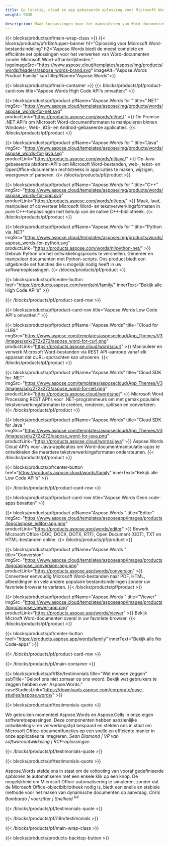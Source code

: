 ```yaml
---
title: Op locatie, cloud en app gebaseerde oplossing voor Microsoft Word-bestandsindeling 
weight: 9630

description: Maak toepassingen voor het manipuleren van Word-documenten met behulp van On Premise of Cloud API's of gebruik eenvoudig platformonafhankelijke apps om Word-bestanden te bekijken, te vergelijken, te inspecteren of te converteren
---
```


{{< blocks/products/pf/main-wrap-class >}}
{{< blocks/products/pf/i18n/upper-banner h1="Oplossing voor Microsoft Word-bestandsindeling" h2="Aspose.Words biedt de meest complete en efficiënte set oplossingen voor het verwerken van Word-documenten zonder Microsoft Word-afhankelijkheden." logoImageSrc="https://www.aspose.cloud/templates/aspose/img/products/words/headers/aspose_words-brand.svg" imageAlt="Aspose.Words Product Family" subTitlepfName="Aspose.Words">}}

{{< blocks/products/pf/main-container >}}
{{< blocks/products/pf/product-card-row title="Aspose.Words High Code API's omvatten:" >}}

{{< blocks/products/pf/product pfName="Aspose.Words for " title=".NET" imgSrc="https://www.aspose.cloud/templates/aspose/img/products/words/aspose_words-for-net.svg" productLink="https://products.aspose.com/words/nl/net/" >}}
On Premise .NET API's om Microsoft Word-documentformaten te manipuleren binnen Windows-, Web-, iOS- en Android-gebaseerde applicaties.
{{< /blocks/products/pf/product >}}

{{< blocks/products/pf/product pfName="Aspose.Words for " title="Java" imgSrc="https://www.aspose.cloud/templates/aspose/img/products/words/aspose_words-for-java.svg" productLink="https://products.aspose.com/words/nl/java/" >}}
Op Java gebaseerde platform-API's om Microsoft Word-bestanden, web-, tekst- en OpenOffice-documenten rechtstreeks in applicaties te maken, wijzigen, weergeven of parseren.
{{< /blocks/products/pf/product >}}

{{< blocks/products/pf/product pfName="Aspose.Words for " title="C++" imgSrc="https://www.aspose.cloud/templates/aspose/img/products/words/aspose_words-for-cpp.svg" productLink="https://products.aspose.com/words/nl/cpp/" >}}
Maak, laad, manipuleer of converteer Microsoft Word- en tekstverwerkingsformaten in pure C++-toepassingen met behulp van de native C++-bibliotheek.
{{< /blocks/products/pf/product >}}

{{< blocks/products/pf/product pfName="Aspose.Words for " title="Python via .NET" imgSrc="https://www.aspose.cloud/templates/aspose/img/products/words/aspose_words-for-python.svg" productLink="https://products.aspose.com/words/nl/python-net/" >}}
Gebruik Python om het ontwikkelingsproces te versnellen. Genereer en manipuleer documenten met Python-scripts. Ons product biedt een uitgebreide set functies die u mogelijk nodig heeft in uw softwareoplossingen.
{{< /blocks/products/pf/product >}}

{{< blocks/products/pf/center-button href="https://products.aspose.com/words/nl/family/" innerText="Bekijk alle High Code API's" >}}

{{< /blocks/products/pf/product-card-row >}}

{{< blocks/products/pf/product-card-row title="Aspose.Words Low Code API's omvatten:" >}}

{{< blocks/products/pf/product pfName="Aspose.Words" title="Cloud for cURL" imgSrc="https://www.aspose.com/templates/asposecloud/App_Themes/V3/images/sdk/272x272/aspose_word-for-curl.png" productLink="https://products.aspose.cloud/words/curl" >}}
Manipuleer en verwerk Microsoft Word-bestanden via REST API-aanroep vanaf elk apparaat dat cURL-opdrachten kan uitvoeren.
{{< /blocks/products/pf/product >}}

{{< blocks/products/pf/product pfName="Aspose.Words" title="Cloud SDK for .NET" imgSrc="https://www.aspose.com/templates/asposecloud/App_Themes/V3/images/sdk/272x272/aspose_word-for-net.png" productLink="https://products.aspose.cloud/words/net" >}}
Microsoft Word Processing REST API's voor .NET-programmeurs om met gemak populaire tekstverwerkingsformaten te creëren, renderen, splitsen en converteren.
{{< /blocks/products/pf/product >}}

{{< blocks/products/pf/product pfName="Aspose.Words" title="Cloud SDK for Java " imgSrc="https://www.aspose.com/templates/asposecloud/App_Themes/V3/images/sdk/272x272/aspose_word-for-java.png" productLink="https://products.aspose.cloud/words/java" >}}
Aspose.Words Cloud API's voor Java-applicaties om Word-documentmanipulatie-apps te ontwikkelen die meerdere tekstverwerkingsformaten ondersteunen.
{{< /blocks/products/pf/product >}}

{{< blocks/products/pf/center-button href="https://products.aspose.cloud/words/family" innerText="Bekijk alle Low Code API's" >}}

{{< /blocks/products/pf/product-card-row >}}

{{< blocks/products/pf/product-card-row title="Aspose.Words Geen code-apps bevatten" >}}

{{< blocks/products/pf/product pfName="Aspose.Words " title="Editor" imgSrc="https://www.aspose.cloud/templates/asposeapp/images/products/logo/aspose_editor-app.png" productLink="https://products.aspose.app/words/editor" >}}
Bewerk Microsoft Office (DOC, DOCX, DOTX, RTF), Open Document (ODT), TXT en HTML-bestanden online.
{{< /blocks/products/pf/product >}}

{{< blocks/products/pf/product pfName="Aspose.Words " title="Conversion" imgSrc="https://www.aspose.cloud/templates/asposeapp/images/products/logo/aspose_conversion-app.png" productLink="https://products.aspose.app/words/conversion" >}}
Converteer eenvoudig Microsoft Word-bestanden naar PDF, HTML, afbeeldingen en vele andere populaire bestandsindelingen zonder uw favoriete browser te verlaten.
{{< /blocks/products/pf/product >}}

{{< blocks/products/pf/product pfName="Aspose.Words " title="Viewer" imgSrc="https://www.aspose.cloud/templates/asposeapp/images/products/logo/aspose_viewer-app.png" productLink="https://products.aspose.app/words/viewer" >}}
Bekijk Microsft Word-documenten overal in uw favoriete browser.
{{< /blocks/products/pf/product >}}

{{< blocks/products/pf/center-button href="https://products.aspose.app/words/family" innerText="Bekijk alle No Code-apps" >}}

{{< /blocks/products/pf/product-card-row >}}

{{< /blocks/products/pf/main-container >}}

{{< blocks/products/pf/i18n/testimonials title="Wat mensen zeggen" subTitle="Geloof ons niet zomaar op ons woord. Bekijk wat gebruikers te zeggen hebben over Aspose.Words." caseStudiesLink="https://downloads.aspose.com/corporate/case-studies/aspose.words/" >}}

{{< blocks/products/pf/testimonials-quote >}}
<p class="first">
 We gebruiken momenteel Aspose.Words en Aspose.Cells in onze eigen softwaretoepassingen. Deze componenten hebben aanzienlijke ontwikkelings- en verwerkingstijd bespaard en stelden ons in staat om Microsoft Office-documentfuncties op een snelle en efficiënte manier in onze applicaties te integreren.
 <em>
  Sean Diamond | VP van softwareontwikkeling | RCP-oplossingen
 </em>
</p>

{{< /blocks/products/pf/testimonials-quote >}}

{{< blocks/products/pf/testimonials-quote >}}
<p class="second">
 Aspose.Words stelde ons in staat om de voltooiing van vooraf gedefinieerde sjablonen te automatiseren met een enkele klik op een knop. De mogelijkheid om Microsoft Office-automatisering te simuleren, zonder dat de Microsoft Office-objectbibliotheek nodig is, biedt een snelle en stabiele methode voor het maken van dynamische documenten op aanvraag.
 <em>
  Chris Bombardo | voorzitter | Snelheid
  <sup>
   K4
  </sup>
 </em>
</p>

{{< /blocks/products/pf/testimonials-quote >}}

{{< /blocks/products/pf/i18n/testimonials >}}

{{< /blocks/products/pf/main-wrap-class >}}

{{< blocks/products/products-backtop-button >}}